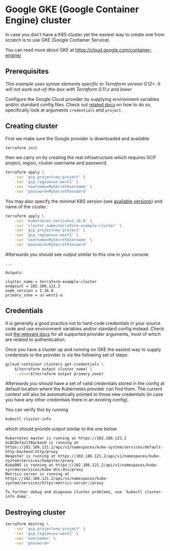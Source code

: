 # Google GKE (Google Container Engine) cluster

In case you don't have a K8S cluster yet the easiest way
to create one from scratch is to use GKE (Google Container Service).

You can read more about GKE at https://cloud.google.com/container-engine/

## Prerequisites

*This example uses syntax elements specific to Terraform version 0.12+.
It will not work out-of-the-box with Terraform 0.11.x and lower.*

Configure the Google Cloud provider by supplying environment variables
and/or standard config files.
Check out [related docs](https://www.terraform.io/docs/providers/google/index.html#configuration-reference)
on how to do so, specifically look at arguments `credentials` and `project`.

## Creating cluster

First we make sure the Google provider is downloaded and available

```sh
terraform init
```

then we carry on by creating the real infrastructure which
requires GCP project, region, cluster username and password.

```sh
terraform apply \
	-var 'gcp_project=my-project' \
	-var 'gcp_region=us-west1' \
	-var 'username=MySecretUsername' \
	-var 'password=MySecretPassword'
```

You may also specify the minimal K8S version (see [available versions](https://cloud.google.com/kubernetes-engine/docs/release-notes))
and name of the cluster.

```sh
terraform apply \
	-var 'kubernetes_version=1.16.8' \
	-var 'cluster_name=terraform-example-cluster' \
	-var 'gcp_project=my-project' \
	-var 'gcp_region=us-west1' \
	-var 'username=MySecretUsername' \
	-var 'password=MySecretPassword'
```

Afterwards you should see output similar to this one in your console

```
...

Outputs:

cluster_name = terraform-example-cluster
endpoint = 102.186.121.2
node_version = 1.16.8
primary_zone = us-west1-a
```

## Credentials

It is generally a good practice not to hard-code credentials
in your source code and use environment variables and/or standard config instead.
Check out [the relevant docs](https://www.terraform.io/docs/providers/kubernetes/index.html#argument-reference)
for all supported provider arguments, most of which are related to authentication.

Once you have a cluster up and running on GKE the easiest way to supply
credentials to the provider is via the following set of steps:

```sh
gcloud container clusters get-credentials \
	$(terraform output cluster_name) \
	--zone=$(terraform output primary_zone)
```

Afterwards you should have a set of valid credentials stored
in the config at default location where the Kubernetes provider
can find them. The current context will also be automatically
pointed to those new credentials (in case you have any other
credentials there in an existing config).

You can verify this by running

```sh
kubectl cluster-info
```

which should provide output similar to the one below

```
Kubernetes master is running at https://102.186.121.2
GLBCDefaultBackend is running at https://102.186.121.2/api/v1/namespaces/kube-system/services/default-http-backend:http/proxy
Heapster is running at https://102.186.121.2/api/v1/namespaces/kube-system/services/heapster/proxy
KubeDNS is running at https://102.186.121.2/api/v1/namespaces/kube-system/services/kube-dns:dns/proxy
Metrics-server is running at https://102.186.121.2/api/v1/namespaces/kube-system/services/https:metrics-server:/proxy

To further debug and diagnose cluster problems, use 'kubectl cluster-info dump'.
```

## Destroying cluster

```sh
terraform destroy \
	-var 'gcp_project=my-project' \
	-var 'gcp_region=us-west1' \
	-var 'username=' \
	-var 'password='
```
